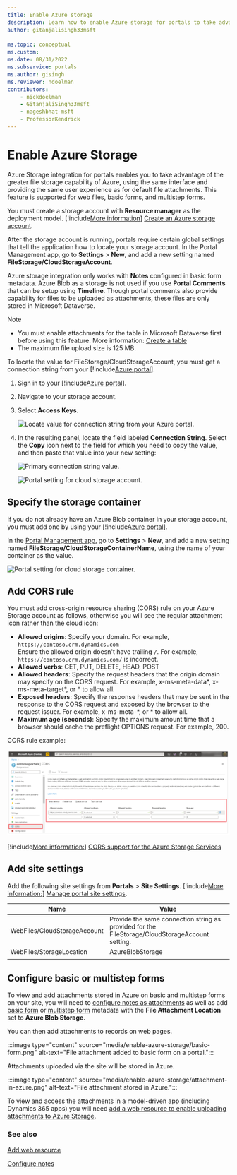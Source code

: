 ```yaml
---
title: Enable Azure storage
description: Learn how to enable Azure storage for portals to take advantage of the greater file storage capability of Azure.
author: gitanjalisingh33msft

ms.topic: conceptual
ms.custom: 
ms.date: 08/31/2022
ms.subservice: portals
ms.author: gisingh
ms.reviewer: ndoelman
contributors:
    - nickdoelman
    - GitanjaliSingh33msft
    - nageshbhat-msft
    - ProfessorKendrick
---
```


# Enable Azure Storage

Azure Storage integration for portals enables you to take advantage of the greater file storage capability of Azure, using the same interface and providing the same user experience as for default file attachments. This feature is supported for web files, basic forms, and multistep forms.

You must create a storage account with **Resource manager** as the deployment model. [!include[More information](../../includes/proc-more-information.md)] [Create an Azure storage account](/azure/storage/storage-create-storage-account#create-a-storage-account).

After the storage account is running, portals require certain global settings that tell the application how to locate your storage account. In the Portal Management app, go to **Settings** > **New**, and add a new setting named **FileStorage/CloudStorageAccount**.

Azure storage integration only works with **Notes** configured in basic form metadata. Azure Blob as a storage is not used if you use **Portal Comments** that can be setup using **Timeline**. Though portal comments also provide capability for files to be uploaded as attachments, these files are only stored in Microsoft Dataverse.
 
> [!NOTE]
> - You must enable attachments for the table in Microsoft Dataverse first before using this feature. More information: [Create a table](../data-platform/data-platform-create-entity.md#create-a-table)
> - The maximum file upload size is 125 MB.

To locate the value for FileStorage/CloudStorageAccount, you must get a connection string from your [!include[Azure portal](../../includes/pn-azure-portal.md)].

1. Sign in to your [!include[Azure portal](../../includes/pn-azure-portal.md)].

2. Navigate to your storage account.

3. Select **Access Keys**.

    ![Locate value for connection string from your Azure portal.](media/key-azure-storage.png "Locate the value for the connection string from your Azure portal")

4. In the resulting panel, locate the field labeled **Connection String**. Select the **Copy** icon next to the field for which you need to copy the value, and then paste that value into your new setting:

    ![Primary connection string value.](media/primary-connection-string-azure-storage.png "Primary connection string value")

    ![Portal setting for cloud storage account.](media/portal-site-setting-cloud-storage-account.png "Portal setting for your cloud storage account")

## Specify the storage container

If you do not already have an Azure Blob container in your storage account, you must add one by using your [!include[Azure portal](../../includes/pn-azure-portal.md)].

In the [Portal Management app](configure/configure-portal.md), go to **Settings** > **New**, and add a new setting named **FileStorage/CloudStorageContainerName**, using the name of your container as the value.

![Portal setting for cloud storage container.](media/portal-site-setting-cloud-storage-container.png "Portal setting for your cloud storage container")

## Add CORS rule

You must add cross-origin resource sharing (CORS) rule on your Azure Storage account as follows, otherwise you will see the regular attachment icon rather than the cloud icon:

- **Allowed origins**: Specify your domain. For example, `https://contoso.crm.dynamics.com` <br> Ensure the allowed origin doesn't have trailing `/`. For example, `https://contoso.crm.dynamics.com/` is incorrect.
- **Allowed verbs**: GET, PUT, DELETE, HEAD, POST
- **Allowed headers**: Specify the request headers that the origin domain may specify on the CORS request. For example, x-ms-meta-data\*, x-ms-meta-target\*, or \* to allow all.
- **Exposed headers**: Specify the response headers that may be sent in the response to the CORS request and exposed by the browser to the request issuer. For example, x-ms-meta-\*, or \* to allow all.
- **Maximum age (seconds)**: Specify the maximum amount time that a browser should cache the preflight OPTIONS request. For example, 200.

CORS rule example:

![CORS rule example.](media/portals-cors-azure.png "CORS rule example")

[!include[More information:](../../includes/proc-more-information.md)] [CORS support for the Azure Storage Services](/rest/api/storageservices/cross-origin-resource-sharing--cors--support-for-the-azure-storage-services)

## Add site settings

Add the following site settings from **Portals** > **Site Settings**. [!include[More information:](../../includes/proc-more-information.md)] [Manage portal site settings](configure/configure-site-settings.md#manage-portal-site-settings).

|Name|Value|
|-----|-----|
|WebFiles/CloudStorageAccount|Provide the same connection string as provided for the FileStorage/CloudStorageAccount setting.|
|WebFiles/StorageLocation|AzureBlobStorage|
|||

## Configure basic or multistep forms 

To view and add attachments stored in Azure on basic and multistep forms on your site, you will need to [configure notes as attachments](configure-notes.md) as well as add [basic form](configure-notes.md#notes-configuration-for-basic-forms) or [multistep form](configure-notes.md#notes-configuration-for-advanced-forms) metadata with the **File Attachment Location** set to **Azure Blob Storage**.

You can then add attachments to records on web pages.

:::image type="content" source="media/enable-azure-storage/basic-form.png" alt-text="File attachment added to basic form on a portal.":::

Attachments uploaded via the site will be stored in Azure.

:::image type="content" source="media/enable-azure-storage/attachment-in-azure.png" alt-text="File attachment stored in Azure.":::

To view and access the attachments in a model-driven app (including Dynamics 365 apps) you will need [add a web resource to enable uploading attachments to Azure Storage](add-web-resource.md).

### See also

[Add web resource](add-web-resource.md)

[Configure notes](configure-notes.md)


